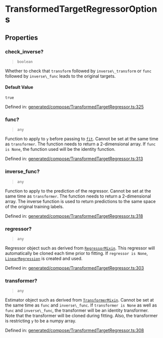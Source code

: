 # TransformedTargetRegressorOptions

## Properties

### check\_inverse?

> `boolean`

Whether to check that `transform` followed by `inverse\_transform` or `func` followed by `inverse\_func` leads to the original targets.

#### Default Value

`true`

Defined in:  [generated/compose/TransformedTargetRegressor.ts:325](https://github.com/transitive-bullshit/scikit-learn-ts/blob/122b3c0/packages/sklearn/src/generated/compose/TransformedTargetRegressor.ts#L325)

### func?

> `any`

Function to apply to `y` before passing to [`fit`](#sklearn.compose.TransformedTargetRegressor.fit "sklearn.compose.TransformedTargetRegressor.fit"). Cannot be set at the same time as `transformer`. The function needs to return a 2-dimensional array. If `func is None`, the function used will be the identity function.

Defined in:  [generated/compose/TransformedTargetRegressor.ts:313](https://github.com/transitive-bullshit/scikit-learn-ts/blob/122b3c0/packages/sklearn/src/generated/compose/TransformedTargetRegressor.ts#L313)

### inverse\_func?

> `any`

Function to apply to the prediction of the regressor. Cannot be set at the same time as `transformer`. The function needs to return a 2-dimensional array. The inverse function is used to return predictions to the same space of the original training labels.

Defined in:  [generated/compose/TransformedTargetRegressor.ts:318](https://github.com/transitive-bullshit/scikit-learn-ts/blob/122b3c0/packages/sklearn/src/generated/compose/TransformedTargetRegressor.ts#L318)

### regressor?

> `any`

Regressor object such as derived from [`RegressorMixin`](sklearn.base.RegressorMixin.html#sklearn.base.RegressorMixin "sklearn.base.RegressorMixin"). This regressor will automatically be cloned each time prior to fitting. If `regressor is None`, [`LinearRegression`](sklearn.linear_model.LinearRegression.html#sklearn.linear_model.LinearRegression "sklearn.linear_model.LinearRegression") is created and used.

Defined in:  [generated/compose/TransformedTargetRegressor.ts:303](https://github.com/transitive-bullshit/scikit-learn-ts/blob/122b3c0/packages/sklearn/src/generated/compose/TransformedTargetRegressor.ts#L303)

### transformer?

> `any`

Estimator object such as derived from [`TransformerMixin`](sklearn.base.TransformerMixin.html#sklearn.base.TransformerMixin "sklearn.base.TransformerMixin"). Cannot be set at the same time as `func` and `inverse\_func`. If `transformer is None` as well as `func` and `inverse\_func`, the transformer will be an identity transformer. Note that the transformer will be cloned during fitting. Also, the transformer is restricting `y` to be a numpy array.

Defined in:  [generated/compose/TransformedTargetRegressor.ts:308](https://github.com/transitive-bullshit/scikit-learn-ts/blob/122b3c0/packages/sklearn/src/generated/compose/TransformedTargetRegressor.ts#L308)
